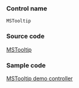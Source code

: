 ### Control name

`MSTooltip`

### Source code

[MSTooltip](https://github.com/OfficeDev/ui-fabric-ios/blob/master/OfficeUIFabric/Tooltip/MSTooltip.swift)

### Sample code

[MSTooltip demo controller](https://github.com/OfficeDev/ui-fabric-ios/blob/master/OfficeUIFabric.Demo/OfficeUIFabric.Demo/Demos/MSTooltipDemoController.swift)
